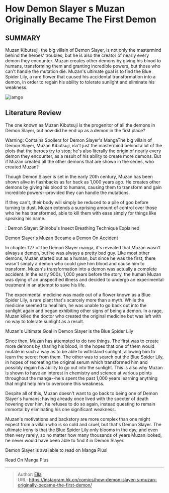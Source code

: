 # How Demon Slayer s Muzan Originally Became The First Demon


## SUMMARY 



  Muzan Kibutsuji, the big villain of Demon Slayer, is not only the mastermind behind the heroes&#39; troubles, but he is also the creator of nearly every demon they encounter.   Muzan creates other demons by giving his blood to humans, transforming them and granting incredible powers, but those who can&#39;t handle the mutation die.   Muzan&#39;s ultimate goal is to find the Blue Spider Lily, a rare flower that caused his accidental transformation into a demon, in order to regain his ability to tolerate sunlight and eliminate his weakness.  

![iamge](https://static1.srcdn.com/wordpress/wp-content/uploads/2022/12/demon-slayer-muzan-blue-spider-lily.jpg)

## Literature Review

The one known as Muzan Kibutsuji is the progenitor of all the demons in Demon Slayer, but how did he end up as a demon in the first place?




Warning: Contains Spoilers for Demon Slayer&#39;s MangaThe big villain of Demon Slayer, Muzan Kibutsuji, isn&#39;t just the mastermind behind a lot of the plots that the heroes try to stop; he&#39;s also literally the origin of nearly every demon they encounter, as a result of his ability to create more demons. But if Muzan created all the other demons that are shown in the series, who created Muzan?




Though Demon Slayer is set in the early 20th century, Muzan has been shown alive in flashbacks as far back as 1,000 years ago. He creates other demons by giving his blood to humans, causing them to transform and gain incredible powers--provided they can handle the mutations.

          

If they can&#39;t, their body will simply be reduced to a pile of goo before turning to dust. Muzan extends a surprising amount of control over those who he has transformed, able to kill them with ease simply for things like speaking his name.

 : Demon Slayer: Shinobu&#39;s Insect Breathing Technique Explained


 Demon Slayer&#39;s Muzan Became a Demon On Accident 
          




In chapter 127 of the Demon Slayer manga, it&#39;s revealed that Muzan wasn&#39;t always a demon, but he was always a pretty bad guy. Like most other demons, Muzan started out as a human, but since he was the first, there wasn&#39;t simply a demon who could give him blood and cause him to transform. Muzan&#39;s transformation into a demon was actually a complete accident. In the early 900s, 1,000 years before the story, the human Muzan was dying of an unspecified illness and decided to undergo an experimental treatment in an attempt to save his life.

The experimental medicine was made out of a flower known as a Blue Spider Lily, a rare plant that&#39;s scarcely more than a myth. While the medicine seemed to heal him, he was unable to go back out into the sunlight again and began exhibiting other signs of being a demon. In a rage, Muzan killed the doctor who created the original medicine but was left with no way to tolerate sunlight as a result.



 Muzan&#39;s Ultimate Goal in Demon Slayer is the Blue Spider Lily 
          




Since then, Muzan has attempted to do two things. The first was to create more demons by sharing his blood, in the hopes that one of them would mutate in such a way as to be able to withstand sunlight, allowing him to learn the secret from them. The other was to search out the Blue Spider Lily, in hopes of recreating the original serum which transformed him and possibly regain his ability to go out into the sunlight. This is also why Muzan is shown to have an interest in chemistry and science at various points throughout the manga--he&#39;s spent the past 1,000 years learning anything that might help him to overcome this weakness.

Despite all of this, Muzan doesn&#39;t want to go back to being one of Demon Slayer&#39;s humans; having already once lived with the specter of death hovering over him, he refuses to do so again, instead questing to remain immortal by eliminating his one significant weakness.

Muzan&#39;s motivations and backstory are more complex than one might expect from a villain who is so cold and cruel, but that&#39;s Demon Slayer. The ultimate irony is that the Blue Spider Lily only blooms in the day, and even then very rarely, so no matter how many thousands of years Muzan looked, he never would have been able to find it in Demon Slayer.




Demon Slayer is available to read on Manga Plus!

Read On Manga Plus



---

> Author: [Ella](https://instagram.hk.cn/)  
> URL: https://instagram.hk.cn/comics/how-demon-slayer-s-muzan-originally-became-the-first-demon/  

